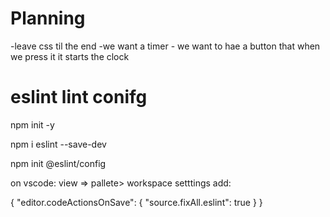 # Planning

-leave css til the end
-we want a timer - we want to hae a button that when we press it it starts the clock

# eslint lint conifg

npm init -y

npm i eslint  --save-dev

npm init @eslint/config    

on vscode:
view => pallete> workspace setttings
add: 

{
    "editor.codeActionsOnSave": {
        "source.fixAll.eslint": true
    }
}